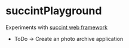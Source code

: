 # succintPlayground
Experiments with [succint web framework](https://github.com/venkatramanm/swf-all)
* ToDo
-> Create an photo archive application
